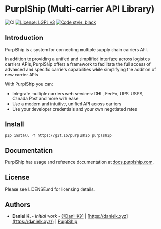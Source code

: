 # PurplShip (Multi-carrier API Library)

![CI](https://github.com/PurplShip/purplship/workflows/PuprlShip/badge.svg)
[![License: LGPL v3](https://img.shields.io/badge/License-LGPL%20v3-blue.svg)](https://www.gnu.org/licenses/lgpl-3.0)
[![Code style: black](https://img.shields.io/badge/code%20style-black-000000.svg)](https://github.com/python/black)

## Introduction

PurplShip is a system for connecting multiple supply chain carriers API.

In addition to providing a unified and simplified interface across logistics carriers APIs,
PurplShip offers a framework to facilitate the full access of advanced and specific carriers
capabilities while simplifying the addition of new carrier APIs.


With PurplShip you can:

- Integrate multiple carriers web services: DHL, FedEx, UPS, USPS, Canada Post and more with ease
- Use a modern and intuitive, unified API across carriers
- Use your developer credentials and your own negotiated rates


## Install

```shell script
pip install -f https://git.io/purplship purplship
```


## Documentation

PurplShip has usage and reference documentation at [docs.purplship.com](https://docs.purplship.com).


## License

Please see [LICENSE.md](https://github.com/PurplShip/purplship/blob/master/LICENSE) for licensing details.


## Authors

- **Daniel K.** - *Initial work* - [@DanHK91](https://github.com/DanH91) | [https://danielk.xyz](https://danielk.xyz/) | [PurplShip](https://purplship.com)
